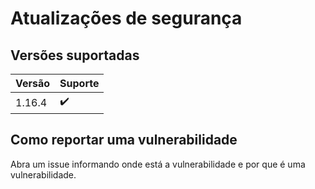 # Atualizações de segurança

## Versões suportadas

| Versão | Suporte |
| ------ | ------- |
| 1.16.4 | :heavy_check_mark: |

## Como reportar uma vulnerabilidade

Abra um issue informando onde está a vulnerabilidade e por que é uma vulnerabilidade.

